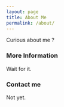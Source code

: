 ```yaml
---
layout: page
title: About Me
permalink: /about/
---
```


Curious about me ?

### More Information

Wait for it.

### Contact me

Not yet.
